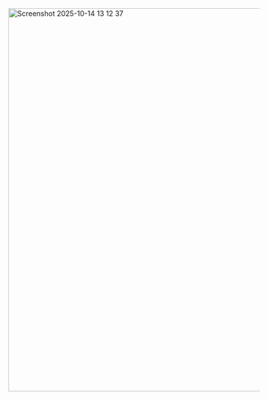 <img width="1366" height="768" alt="Screenshot 2025-10-14 13 12 37" src="https://github.com/user-attachments/assets/edf4cac4-bc6d-4259-bc93-900f2244895b" />
